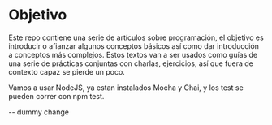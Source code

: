 # Objetivo

Este repo contiene una serie de artículos sobre programación, el objetivo es introducir o afianzar algunos conceptos
básicos así como dar introducción a conceptos más complejos. Estos textos van a ser usados como guías de una serie de 
prácticas conjuntas con charlas, ejercicios, así que fuera de contexto capaz se pierde un poco.

Vamos a usar NodeJS, ya estan instalados Mocha y Chai, y los test se pueden correr con npm test.

-- dummy change
